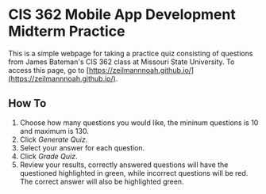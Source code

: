 # CIS 362 Mobile App Development Midterm Practice
This is a simple webpage for taking a practice quiz consisting of questions from James Bateman's CIS 362 class at Missouri State University. To access this page, go to [https://zeilmannnoah.github.io/](https://zeilmannnoah.github.io/). 

## How To
1. Choose how many questions you would like, the mininum questions is 10 and maximum is 130.
2. Click *Generate Quiz*.
2. Select your answer for each question.
3. Click *Grade Quiz*.
4. Review your results, correctly answered questions will have the questioned highlighted in green, while incorrect questions will be red. The correct answer will also be highlighted green.

